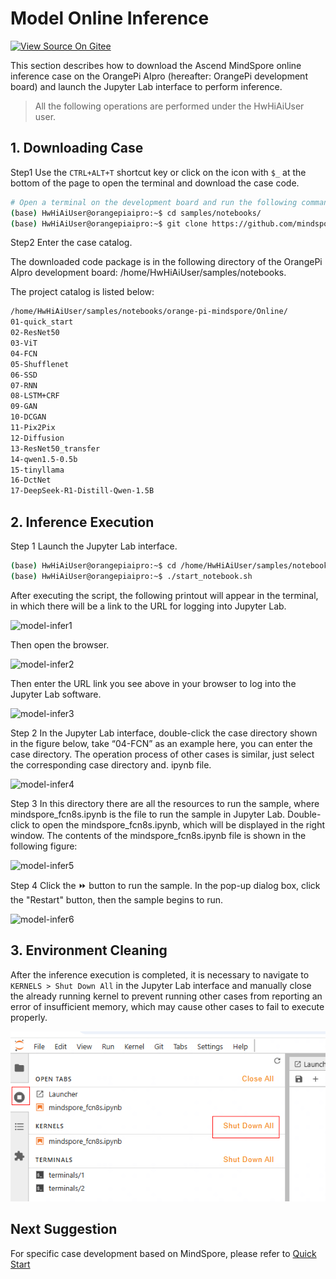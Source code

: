 # Model Online Inference

[![View Source On Gitee](https://mindspore-website.obs.cn-north-4.myhuaweicloud.com/website-images/master/resource/_static/logo_source_en.svg)](https://gitee.com/mindspore/docs/blob/master/docs/mindspore/source_en/orange_pi/model_infer.md)

This section describes how to download the Ascend MindSpore online inference case on the OrangePi AIpro (hereafter: OrangePi development board) and launch the Jupyter Lab interface to perform inference.

> All the following operations are performed under the HwHiAiUser user.

## 1. Downloading Case

Step1 Use the `CTRL+ALT+T` shortcut key or click on the icon with `$_` at the bottom of the page to open the terminal and download the case code.

```bash
# Open a terminal on the development board and run the following command
(base) HwHiAiUser@orangepiaipro:~$ cd samples/notebooks/
(base) HwHiAiUser@orangepiaipro:~$ git clone https://github.com/mindspore-courses/orange-pi-mindspore.git
```

Step2 Enter the case catalog.

The downloaded code package is in the following directory of the OrangePi AIpro development board: /home/HwHiAiUser/samples/notebooks.

The project catalog is listed below:

```bash
/home/HwHiAiUser/samples/notebooks/orange-pi-mindspore/Online/
01-quick_start
02-ResNet50
03-ViT
04-FCN
05-Shufflenet
06-SSD
07-RNN
08-LSTM+CRF
09-GAN
10-DCGAN
11-Pix2Pix
12-Diffusion  
13-ResNet50_transfer
14-qwen1.5-0.5b
15-tinyllama
16-DctNet
17-DeepSeek-R1-Distill-Qwen-1.5B
```

## 2. Inference Execution

Step 1 Launch the Jupyter Lab interface.

```bash
(base) HwHiAiUser@orangepiaipro:~$ cd /home/HwHiAiUser/samples/notebooks/  
(base) HwHiAiUser@orangepiaipro:~$ ./start_notebook.sh
```

After executing the script, the following printout will appear in the terminal, in which there will be a link to the URL for logging into Jupyter Lab.

![model-infer1](https://mindspore-website.obs.cn-north-4.myhuaweicloud.com/website-images/master/docs/mindspore/source_zh_cn/orange_pi/images/model_infer1.png)

Then open the browser.

![model-infer2](https://mindspore-website.obs.cn-north-4.myhuaweicloud.com/website-images/master/docs/mindspore/source_zh_cn/orange_pi/images/model_infer2.png)

Then enter the URL link you see above in your browser to log into the Jupyter Lab software.

![model-infer3](https://mindspore-website.obs.cn-north-4.myhuaweicloud.com/website-images/master/docs/mindspore/source_zh_cn/orange_pi/images/model_infer3.png)

Step 2 In the Jupyter Lab interface, double-click the case directory shown in the figure below, take “04-FCN” as an example here, you can enter the case directory. The operation process of other cases is similar, just select the corresponding case directory and. ipynb file.

![model-infer4](https://mindspore-website.obs.cn-north-4.myhuaweicloud.com/website-images/master/docs/mindspore/source_zh_cn/orange_pi/images/model_infer4.png)

Step 3 In this directory there are all the resources to run the sample, where mindspore_fcn8s.ipynb is the file to run the sample in Jupyter Lab. Double-click to open the mindspore_fcn8s.ipynb, which will be displayed in the right window. The contents of the mindspore_fcn8s.ipynb file is shown in the following figure:

![model-infer5](https://mindspore-website.obs.cn-north-4.myhuaweicloud.com/website-images/master/docs/mindspore/source_zh_cn/orange_pi/images/model_infer5.png)

Step 4 Click the ⏩ button to run the sample. In the pop-up dialog box, click the "Restart" button, then the sample begins to run.

![model-infer6](https://mindspore-website.obs.cn-north-4.myhuaweicloud.com/website-images/master/docs/mindspore/source_zh_cn/orange_pi/images/model_infer6.png)

## 3. Environment Cleaning

After the inference execution is completed, it is necessary to navigate to `KERNELS > Shut Down All` in the Jupyter Lab interface and manually close the already running kernel to prevent running other cases from reporting an error of insufficient memory, which may cause other cases to fail to execute properly.

![model-infer7](../../source_zh_cn/orange_pi/images/model_infer7.png)

## Next Suggestion

For specific case development based on MindSpore, please refer to [Quick Start](https://www.mindspore.cn/docs/en/master/orange_pi/dev_start.html)
